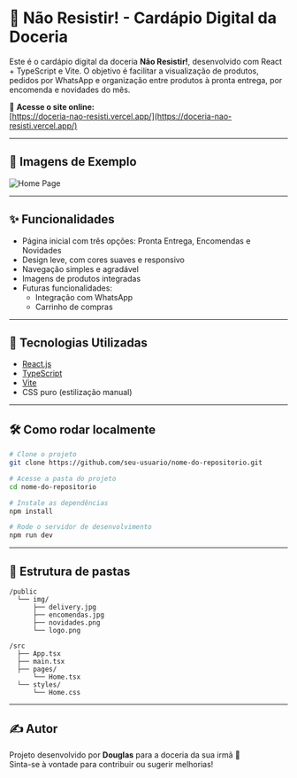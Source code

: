 # 🍰 Não Resistir! - Cardápio Digital da Doceria

Este é o cardápio digital da doceria **Não Resistir!**, desenvolvido com React + TypeScript e Vite. O objetivo é facilitar a visualização de produtos, pedidos por WhatsApp e organização entre produtos à pronta entrega, por encomenda e novidades do mês.

🔗 **Acesse o site online:**  
[https://doceria-nao-resisti.vercel.app/](https://doceria-nao-resisti.vercel.app/)

---

## 📸 Imagens de Exemplo

![Home Page](./public/img/capa-home.jpg)

---

## ✨ Funcionalidades

- Página inicial com três opções: Pronta Entrega, Encomendas e Novidades
- Design leve, com cores suaves e responsivo
- Navegação simples e agradável
- Imagens de produtos integradas
- Futuras funcionalidades:
  - Integração com WhatsApp
  - Carrinho de compras

---

## 🚀 Tecnologias Utilizadas

- [React.js](https://reactjs.org/)
- [TypeScript](https://www.typescriptlang.org/)
- [Vite](https://vitejs.dev/)
- CSS puro (estilização manual)

---

## 🛠️ Como rodar localmente

```bash
# Clone o projeto
git clone https://github.com/seu-usuario/nome-do-repositorio.git

# Acesse a pasta do projeto
cd nome-do-repositorio

# Instale as dependências
npm install

# Rode o servidor de desenvolvimento
npm run dev
```

---

## 📂 Estrutura de pastas

```
/public
  └── img/
      ├── delivery.jpg
      ├── encomendas.jpg
      ├── novidades.png
      └── logo.png

/src
  ├── App.tsx
  ├── main.tsx
  ├── pages/
      └── Home.tsx
  └── styles/
      └── Home.css
```

---

## ✍️ Autor

Projeto desenvolvido por **Douglas** para a doceria da sua irmã 🍩  
Sinta-se à vontade para contribuir ou sugerir melhorias!